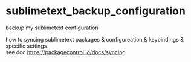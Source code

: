 # sublimetext_backup_configuration
backup my sublimetext configuration

how to syncing sublimetext packages & configureation & keybindings & specific settings<br>
see doc https://packagecontrol.io/docs/syncing
